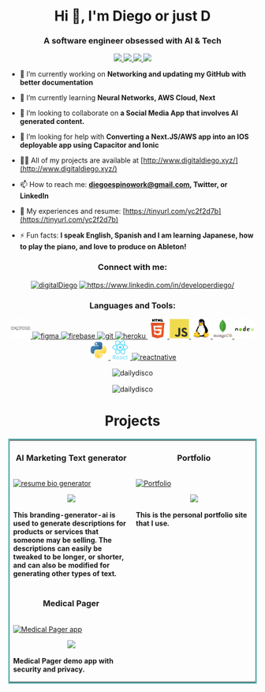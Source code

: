 <!-- img src="" width="100%"> -->
<h1 align="center">Hi 👋, I'm Diego or just D</h1>
<h3 align="center">A software engineer obsessed with AI & Tech</h3>

<!--
<p align="left"> <img src="https://komarev.com/ghpvc/?username=dailydisco&label=Profile%20views&color=0e75b6&style=flat" alt="dailydisco" /> </p>
-->
<p align="center">
  <a href="https://www.digitaldiego.xyz/" target="_blank">
    <img src="https://img.shields.io/badge/website-000000?style=for-the-badge&logo=About.me&logoColor=white"/>
  </a>
  <a href="https://www.linkedin.com/in/developerdiego/" target="_blank">
    <img src="https://img.shields.io/badge/LinkedIn-0077B5?style=for-the-badge&logo=linkedin&logoColor=white"/>
  </a>
  <a href="https://twitter.com/digitaIDiego" target="_blank">
    <img src="https://img.shields.io/badge/Twitter-1DA1F2?style=for-the-badge&logo=twitter&logoColor=white"/>
  </a>
  <a href="https://tinyurl.com/yc2f2d7b" target="_blank">
    <img src="https://img.shields.io/badge/RESUME-000000?style=for-the-badge&logo=About.me&logoColor=white"/>
  </a>
</p>

- 🔭 I’m currently working on **Networking and updating my GitHub with better documentation**

- 🌱 I’m currently learning **Neural Networks, AWS Cloud, Next**

- 👯 I’m looking to collaborate on **a Social Media App that involves AI generated content.**

- 🤝 I’m looking for help with **Converting a Next.JS/AWS app into an IOS deployable app using Capacitor and Ionic**

- 👨‍💻 All of my projects are available at [http://www.digitaldiego.xyz/](http://www.digitaldiego.xyz/)

- 📫 How to reach me: **diegoespinowork@gmail.com, Twitter, or LinkedIn**

- 📄 My experiences and resume: [https://tinyurl.com/yc2f2d7b](https://tinyurl.com/yc2f2d7b)

- ⚡ Fun facts: **I speak English, Spanish and I am learning Japanese, how to play the piano, and love to produce on Ableton!**

<h3 align="center">Connect with me:</h3>
<p align="center">
<a href="https://twitter.com/digitaIDiego" target="blank"><img align="center" src="https://raw.githubusercontent.com/rahuldkjain/github-profile-readme-generator/master/src/images/icons/Social/twitter.svg" alt="digitalDiego" height="30" width="40" /></a>
<a href="https://linkedin.com/in/https://www.linkedin.com/in/developerdiego/" target="blank"><img align="center" src="https://raw.githubusercontent.com/rahuldkjain/github-profile-readme-generator/master/src/images/icons/Social/linked-in-alt.svg" alt="https://www.linkedin.com/in/developerdiego/" height="30" width="40" /></a>
</p>

<h3 align="center">Languages and Tools:</h3>
<p align="center"></a> <a href="https://www.w3schools.com/cpp/" target="_blank" rel="noreferrer"> <a href="https://expressjs.com" target="_blank" rel="noreferrer"> <img src="https://raw.githubusercontent.com/devicons/devicon/master/icons/express/express-original-wordmark.svg" alt="express" width="40" height="40"/> </a> <a href="https://www.figma.com/" target="_blank" rel="noreferrer"> <img src="https://www.vectorlogo.zone/logos/figma/figma-icon.svg" alt="figma" width="40" height="40"/> </a> <a href="https://firebase.google.com/" target="_blank" rel="noreferrer"> <img src="https://www.vectorlogo.zone/logos/firebase/firebase-icon.svg" alt="firebase" width="40" height="40"/> </a> <a href="https://git-scm.com/" target="_blank" rel="noreferrer"> <img src="https://www.vectorlogo.zone/logos/git-scm/git-scm-icon.svg" alt="git" width="40" height="40"/> </a> <a href="https://heroku.com" target="_blank" rel="noreferrer"> <img src="https://www.vectorlogo.zone/logos/heroku/heroku-icon.svg" alt="heroku" width="40" height="40"/> </a> <a href="https://www.w3.org/html/" target="_blank" rel="noreferrer"> <img src="https://raw.githubusercontent.com/devicons/devicon/master/icons/html5/html5-original-wordmark.svg" alt="html5" width="40" height="40"/> </a> <a href="https://developer.mozilla.org/en-US/docs/Web/JavaScript" target="_blank" rel="noreferrer"> <img src="https://raw.githubusercontent.com/devicons/devicon/master/icons/javascript/javascript-original.svg" alt="javascript" width="40" height="40"/> </a> <a href="https://www.linux.org/" target="_blank" rel="noreferrer"> <img src="https://raw.githubusercontent.com/devicons/devicon/master/icons/linux/linux-original.svg" alt="linux" width="40" height="40"/> </a> <a href="https://www.mongodb.com/" target="_blank" rel="noreferrer"> <img src="https://raw.githubusercontent.com/devicons/devicon/master/icons/mongodb/mongodb-original-wordmark.svg" alt="mongodb" width="40" height="40"/> </a> <a href="https://nodejs.org" target="_blank" rel="noreferrer"> <img src="https://raw.githubusercontent.com/devicons/devicon/master/icons/nodejs/nodejs-original-wordmark.svg" alt="nodejs" width="40" height="40"/> </a> <a href="https://www.python.org" target="_blank" rel="noreferrer"> <img src="https://raw.githubusercontent.com/devicons/devicon/master/icons/python/python-original.svg" alt="python" width="40" height="40"/> </a> <a href="https://reactjs.org/" target="_blank" rel="noreferrer"> <img src="https://raw.githubusercontent.com/devicons/devicon/master/icons/react/react-original-wordmark.svg" alt="react" width="40" height="40"/> </a> <a href="https://reactnative.dev/" target="_blank" rel="noreferrer"> <img src="https://reactnative.dev/img/header_logo.svg" alt="reactnative" width="40" height="40"/> </a> </p>



<p align="center"><img align="center" src="https://github-readme-stats.vercel.app/api/top-langs?username=dailydisco&show_icons=true&locale=en&layout=compact" alt="dailydisco" /></p>

<!--

<p align="center">&nbsp;<img align="center" src="https://github-readme-stats.vercel.app/api?username=dailydisco&show_icons=true&locale=en" alt="dailydisco" /></p>
-->

<p align="center"><img align="center" src="https://github-readme-streak-stats.herokuapp.com/?user=dailydisco&" alt="dailydisco" /></p>



# <h1 align="center">Projects</h1>
<table bordercolor="#66b2b2">

  <tr>
    <td width="50%" valign="top">
      <h3 align="center">AI Marketing Text generator</h3>
        <br />
        <a target="_blank" href="https://resume-bio-generator.vercel.app/">
            <img src="images/brandingGeneratorShort.gif" width="100%" alt="resume bio generator"/>
        </a>
        <br />
        <p align="center">
          
  <a href="https://github.com/DailyDisco/branding-generator-ai" target="_blank">
    <img src="https://img.shields.io/static/v1?label=|&message=REPO&color=23555f&style=plastic&logo=github&logo-color=white"/>
  </a> 
      </p>
        <p><strong>This branding-generator-ai is used to generate descriptions for products or services that someone may be selling. The descriptions can easily be tweaked to be longer, or shorter, and can also be modified for generating other types of text.</p>
    </td>
    <td width="50%" valign="top">
      <h3 align="center">Portfolio</h3>
        <br />
      <a target="_blank" href="https://www.digitaldiego.xyz/">
            <img src="images/shortestPortfolio.gif" width="100%"  alt="Portfolio"/>
        </a>
        <br />
        <p align="center">
          
  <a href="https://github.com/DailyDisco/react-portfolio-website" target="_blank">
    <img src="https://img.shields.io/static/v1?label=|&message=REPO&color=23555f&style=plastic&logo=github&logo-color=white"/>
  </a>
      </p>
        <p><strong>This is the personal portfolio site that I use.</p>
    </td>
  </tr>
  
  <tr>
    <td width="50%" valign="top">
      <h3 align="center">Medical Pager</h3>
        <br />
        <a target="_blank" href="https://medical-pager-demo.netlify.app/">
            <img src="images/medicalPagerShorter.gif" width="100%" alt="Medical Pager app"/>
        </a>
        <br />
        <p align="center">
          
  <a href="https://github.com/DailyDisco/medical-pager" target="_blank">
    <img src="https://img.shields.io/static/v1?label=|&message=REPO&color=23555f&style=plastic&logo=github&logo-color=white"/>
  </a> 
      </p>
        <p><strong>Medical Pager demo app with security and privacy.</p>
    </td>
  </tr>
</table>

<!--

<p align="center">
  <a href="https://www.digitaldiego.xyz/" target="_blank">
    <img src="https://img.shields.io/badge/website-000000?style=for-the-badge&logo=About.me&logoColor=white"/>
  </a>
  <a href="https://www.linkedin.com/in/developerdiego/" target="_blank">
    <img src="https://img.shields.io/badge/LinkedIn-0077B5?style=for-the-badge&logo=linkedin&logoColor=white"/>
  </a>
  <a href="https://twitter.com/digitaIDiego" target="_blank">
    <img src="https://img.shields.io/badge/Twitter-1DA1F2?style=for-the-badge&logo=twitter&logoColor=white"/>
  </a>
  <a href="https://tinyurl.com/yc2f2d7b" target="_blank">
    <img src="https://img.shields.io/badge/RESUME-000000?style=for-the-badge&logo=About.me&logoColor=white"/>
  </a>
</p>

-->
